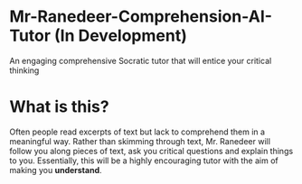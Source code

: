 # Mr-Ranedeer-Comprehension-AI-Tutor (In Development)
An engaging comprehensive Socratic tutor that will entice your critical thinking

# What is this?
Often people read excerpts of text but lack to comprehend them in a meaningful way. Rather than skimming through text, Mr. Ranedeer will follow you along pieces of text, ask you critical questions and explain things to you. Essentially, this will be a highly encouraging tutor with the aim of making you **understand**.
